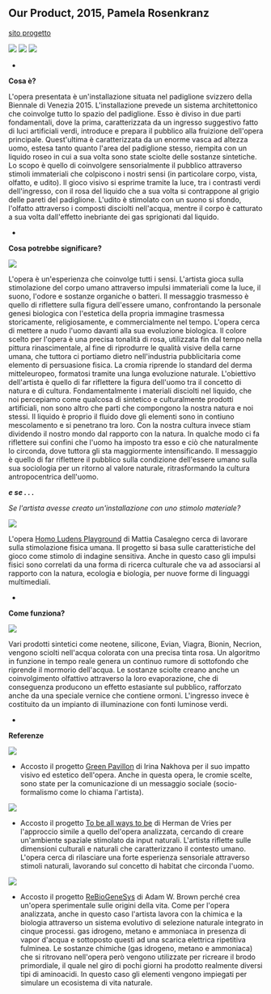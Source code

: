 ## Our Product, 2015, Pamela Rosenkranz
[sito progetto](http://ourproduct.net/)

![](http://www.designboom.com/wp-content/uploads/2015/05/swiss-pavilion-venice-biennale-2015-pamela-rosenkranz-designboom-10.jpg)
![](http://www.designboom.com/wp-content/uploads/2015/05/swiss-pavilion-venice-biennale-2015-pamela-rosenkranz-designboom-06.jpg)
![](http://www.designboom.com/wp-content/uploads/2015/05/swiss-pavilion-venice-biennale-2015-pamela-rosenkranz-designboom-08.jpg)


-

**Cosa è?**

L'opera presentata è un'installazione situata nel padiglione svizzero della Biennale di Venezia 2015. L'installazione prevede un sistema architettonico che coinvolge tutto lo spazio del padiglione. Esso è diviso in due parti fondamentali, dove la prima, caratterizzata da un ingresso suggestivo fatto di luci artificiali verdi, introduce e prepara il pubblico alla fruizione dell'opera principale. Quest'ultima è caratterizzata da un enorme vasca ad altezza uomo, estesa tanto quanto l'area del padiglione stesso, riempita con un liquido roseo in cui a sua volta sono state sciolte delle sostanze sintetiche. Lo scopo è quello di coinvolgere sensorialmente il pubblico attraverso stimoli immateriali che colpiscono i nostri sensi (in particolare corpo, vista, olfatto, e udito). Il gioco visivo si esprime tramite la luce, tra i contrasti verdi dell'ingresso, con il rosa del liquido che a sua volta si contrappone al grigio delle pareti del padiglione. L'udito è stimolato con un suono si sfondo, l'olfatto attraverso i composti disciolti nell'acqua, mentre il corpo è catturato a sua volta dall'effetto inebriante dei gas sprigionati dal liquido.

-

**Cosa potrebbe significare?**

![](http://www.designboom.com/wp-content/uploads/2015/05/swiss-pavilion-venice-biennale-2015-pamela-rosenkranz-designboom-09.jpg)

L'opera è un'esperienza che coinvolge tutti i sensi. L'artista gioca sulla stimolazione del corpo umano attraverso impulsi immateriali come la luce, il suono, l'odore e sostanze organiche o batteri. Il messaggio trasmesso è quello di riflettere sulla figura dell'essere umano, confrontando la personale genesi biologica con l'estetica della propria immagine trasmessa storicamente, religiosamente, e commercialmente nel tempo. L'opera cerca di mettere a nudo l'uomo davanti alla sua evoluzione biologica. Il colore scelto per l'opera è una precisa tonalità di rosa, utilizzata fin dal tempo nella pittura rinascimentale, al fine di riprodurre le qualità visive della carne umana, che tuttora ci portiamo dietro nell'industria pubblicitaria come elemento di persuasione fisica. La cromia riprende lo standard del derma mitteleuropeo, formatosi tramite una lunga evoluzione naturale. L'obiettivo dell'artista è quello di far riflettere la figura dell'uomo tra il concetto di natura e di cultura. Fondamentalmente i materiali disciolti nel liquido, che noi percepiamo come qualcosa di sintetico e culturalmente prodotti artificiali, non sono altro che parti che compongono la nostra natura e noi stessi. Il liquido è proprio il fluido dove gli elementi sono in contiuno mescolamento e si penetrano tra loro. Con la nostra cultura invece stiam dividendo il nostro mondo dal rapporto con la natura. In qualche modo ci fa riflettere sui confini che l'uomo ha imposto tra esso e ciò che naturalmente lo circonda, dove tuttora gli sta maggiormente intensificando. Il messaggio è quello di far riflettere il pubblico sulla condizione dell'essere umano sulla sua sociologia per un ritorno al valore naturale, ritrasformando la cultura antropocentrica dell'uomo. 


***e se . . .***

*Se l'artista avesse creato un'installazione con uno stimolo materiale?*


![](http://www.creativeapplications.net/wp-content/uploads/2015/03/Grassroller_production_pics_selected_01-800x500.jpg)

L'opera [Homo Ludens Playground](http://www.mattiacasalegno.net/the-grass-roller/#2) di Mattia Casalegno cerca di lavorare sulla stimolazione fisica umana. Il progetto si basa sulle caratteristiche del gioco come stimolo di indagine sensitiva. Anche in questo caso gli impulsi fisici sono correlati da una forma di ricerca culturale che va ad associarsi al rapporto con la natura, ecologia e biologia, per nuove forme di linguaggi multimediali.

-

**Come funziona?**

![](http://www.designboom.com/wp-content/uploads/2015/05/swiss-pavilion-venice-biennale-2015-pamela-rosenkranz-designboom-03.jpg)

Vari prodotti sintetici come neotene, silicone, Evian, Viagra, Bionin, Necrion, vengono sciolti nell'acqua colorata con una precisa tinta rosa. Un algoritmo in funzione in tempo reale genera un continuo rumore di sottofondo che riprende il mormorio dell'acqua. Le sostanze sciolte creano anche un coinvolgimento olfattivo attraverso la loro evaporazione, che di conseguenza producono un effetto estasiante sul pubblico, rafforzato anche da una speciale vernice che contiene ormoni. L'ingresso invece è costituito da un impianto di illuminazione con fonti luminose verdi. 

-

**Referenze**

![](http://www.artnews.lt/wp-content/uploads/2015/05/58-Artnewslt-Pavilion-Venice-Biennale-1024x682.jpg)

- Accosto il progetto [Green Pavillon](http://www.ruspavilion.ru/en-2015/about/) di Irina Nakhova per il suo impatto visivo ed estetico dell'opera. Anche in questa opera, le cromie scelte, sono state per la comunicazione di un messaggio sociale (socio-formalismo come lo chiama l'artista).

![](http://www.inexhibit.com/wp-content/uploads/2015/05/Herman-de-Vries-Netherlands-Biennale-2015-Inexhibit-02.jpg)

- Accosto il progetto [To be all ways to be](http://www.mondriaanfonds.nl/en/venice-biennale/) di Herman de Vries per l'approccio simile a quello del'opera analizzata, cercando di creare un'ambiente spaziale stimolato da input naturali. L'artista riflette sulle dimensioni culturali e naturali che caratterizzano il contesto umano. L'opera cerca di rilasciare una forte esperienza sensoriale attraverso stimoli naturali, lavorando sul concetto di habitat che circonda l'uomo.


![](http://www.creativeapplications.net/environment/rebiogenesys-origins-of-life/)

- Accosto il progetto [ReBioGeneSys](http://adamwbrown.net/projects-2/rebiogenesys-origins-of-life/) di Adam W. Brown perché crea un'opera sperimentale sulle origini della vita. Come per l'opera analizzata, anche in questo caso l'artista lavora con la chimica e la biologia attraverso un sistema evolutivo di selezione naturale integrato in cinque processi. gas idrogeno, metano e ammoniaca in presenza di vapor d'acqua e sottoposto questi ad una scarica elettrica ripetitiva fulminea. Le sostanze chimiche (gas idrogeno, metano e ammoniaca) che si ritrovano nell'opera però vengono utilizzate per ricreare il brodo primordiale, il quale nel giro di pochi giorni ha prodotto realmente diversi tipi di aminoacidi. In questo caso gli elementi vengono impiegati per simulare un ecosistema di vita naturale.
